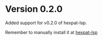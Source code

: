 # Version 0.2.0
Added support for v0.2.0 of hexpat-lsp.

Remember to manually install it at [hexpat-lsp](https://github.com/Calcoph/hexpat-lsp/releases/tag/v0.2.0)